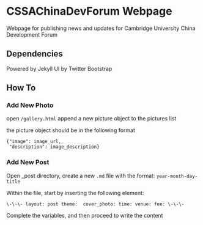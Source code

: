 # CSSAChinaDevForum Webpage

Webpage for publishing news and updates for Cambridge University China Development Forum

## Dependencies

Powered by Jekyll
UI by Twitter Bootstrap


## How To

### Add New Photo

open ``/gallery.html``
append a new picture object to the pictures list

the picture object should be in the following format

```
{"image": image_url,
 "description": image_description}
```

### Add New Post

Open _post directory, create a new ``.md`` file with the format:
``year-month-day-title``

Within the file, start by inserting the following element:

``
\-\-\-
layout: post
theme: 
cover_photo:
time:
venue:
fee:
\-\-\-
``

Complete the variables, and then proceed to write the content